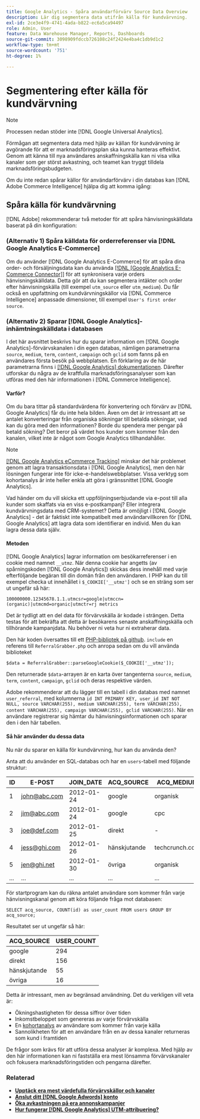```yaml
---
title: Google Analytics - Spåra användarförvärv Source Data Overview
description: Lär dig segmentera data utifrån källa för kundvärvning.
exl-id: 2ce3e4f9-4741-4ada-b822-ec6a5ca94497
role: Admin, User
feature: Data Warehouse Manager, Reports, Dashboards
source-git-commit: 3098909fdccb726108c24f2424e4ba4c1db9d1c2
workflow-type: tm+mt
source-wordcount: '751'
ht-degree: 1%

---
```


# Segmentering efter källa för kundvärvning

>[!NOTE]
>
>Processen nedan stöder inte [!DNL Google Universal Analytics].

Förmågan att segmentera data med hjälp av källan för kundvärvning är avgörande för att er marknadsföringsplan ska kunna hanteras effektivt. Genom att känna till nya användares anskaffningskälla kan ni visa vilka kanaler som ger störst avkastning, och teamet kan tryggt tilldela marknadsföringsbudgeten.

Om du inte redan spårar källor för användarförvärv i din databas kan [!DNL Adobe Commerce Intelligence] hjälpa dig att komma igång:

## Spåra källa för kundvärvning

[!DNL Adobe] rekommenderar två metoder för att spåra hänvisningskälldata baserat på din konfiguration:

### (Alternativ 1) Spåra källdata för orderreferenser via [!DNL Google Analytics E-Commerce]

Om du använder [!DNL Google Analytics E-Commerce] för att spåra dina order- och försäljningsdata kan du använda [[!DNL [Google Analytics E-Commerce Connector]]](../importing-data/integrations/google-ecommerce.md) för att synkronisera varje orders hänvisningskälldata. Detta gör att du kan segmentera intäkter och order efter hänvisningskälla (till exempel `utm_source` eller `utm_medium`). Du får också en uppfattning om kundvärvningskällor via [!DNL Commerce Intelligence] anpassade dimensioner, till exempel `User's first order source`.

### (Alternativ 2) Sparar [!DNL Google Analytics]-inhämtningskälldata i databasen

I det här avsnittet beskrivs hur du sparar information om [!DNL Google Analytics]-förvärvskanalen i din egen databas, nämligen parametrarna `source`, `medium`, `term`, `content`, `campaign` och `gclid` som fanns på en användares första besök på webbplatsen. En förklaring av de här parametrarna finns i [[!DNL Google Analytics] dokumentationen](https://support.google.com/analytics/answer/1191184?hl=en#zippy=%2Cin-this-article). Därefter utforskar du några av de kraftfulla marknadsföringsanalyser som kan utföras med den här informationen i [!DNL Commerce Intelligence].

#### Varför?

Om du bara tittar på standardvärdena för konvertering och förvärv av [!DNL Google Analytics] får du inte hela bilden. Även om det är intressant att se antalet konverteringar från organiska sökningar till betalda sökningar, vad kan du göra med den informationen? Borde du spendera mer pengar på betald sökning? Det beror på värdet hos kunder som kommer från den kanalen, vilket inte är något som Google Analytics tillhandahåller.

>[!NOTE]
>
>[[!DNL Google Analytics eCommerce Tracking]](https://developers.google.com/analytics/devguides/collection/gajs/gaTrackingEcommerce) minskar det här problemet genom att lagra transaktionsdata i [!DNL Google Analytics], men den här lösningen fungerar inte för icke-e-handelswebbplatser. Vissa verktyg som kohortanalys är inte heller enkla att göra i gränssnittet [!DNL Google Analytics].

Vad händer om du vill skicka ett uppföljningserbjudande via e-post till alla kunder som skaffats via en viss e-postkampanj? Eller integrera kundvärvningsdata med CRM-systemet? Detta är omöjligt i [!DNL Google Analytics] - det är faktiskt inte kompatibelt med användarvillkoren för [!DNL Google Analytics] att lagra data som identifierar en individ. Men du kan lagra dessa data själv.

#### Metoden

[!DNL Google Analytics] lagrar information om besökarreferenser i en cookie med namnet `__utmz`. När denna cookie har angetts (av spårningskoden [!DNL Google Analytics]) skickas dess innehåll med varje efterföljande begäran till din domän från den användaren. I PHP kan du till exempel checka ut innehållet i `$_COOKIE['__utmz']` och se en sträng som ser ut ungefär så här:

`100000000.12345678.1.1.utmcsr=google|utmccn=(organic)|utmcmd=organic|utmctr=rj metrics`

Det är tydligt att en del data för förvärvskälla är kodade i strängen. Detta testas för att bekräfta att detta är besökarens senaste anskaffningskälla och tillhörande kampanjdata. Nu behöver ni veta hur ni extraherar data.

Den här koden översattes till ett [PHP-bibliotek på github](https://github.com/RJMetrics/referral-grabber-php). `include` en referens till `ReferralGrabber.php` och anropa sedan om du vill använda biblioteket

`$data = ReferralGrabber::parseGoogleCookie($_COOKIE['__utmz']);`

Den returnerade `$data`-arrayen är en karta över tangenterna `source`, `medium`, `term`, `content`, `campaign`, `gclid` och deras respektive värden.

Adobe rekommenderar att du lägger till en tabell i din databas med namnet `user_referral`, med kolumnerna `id INT PRIMARY KEY, user_id INT NOT NULL, source VARCHAR(255), medium VARCHAR(255), term VARCHAR(255), content VARCHAR(255), campaign VARCHAR(255), gclid VARCHAR(255)`. När en användare registrerar sig hämtar du hänvisningsinformationen och sparar den i den här tabellen.

#### Så här använder du dessa data

Nu när du sparar en källa för kundvärvning, hur kan du använda den?

Anta att du använder en SQL-databas och har en `users`-tabell med följande struktur:

| ID | E-POST | JOIN_DATE | ACQ_SOURCE | ACQ_MEDIUM |
|--- |--- |--- |--- |--- |
| 1 | john@abc.com | 2012-01-24 | google | organisk |
| 2 | jim@abc.com | 2012-01-24 | google | cpc |
| 3 | joe@def.com | 2012-01-25 | direkt | - |
| 4 | jess@ghi.com | 2012-01-26 | hänskjutande | techcrunch.com |
| 5 | jen@ghi.net | 2012-01-30 | övriga | organisk |
| ... | ... | ... | ... | ... |

För startprogram kan du räkna antalet användare som kommer från varje hänvisningskanal genom att köra följande fråga mot databasen:

`SELECT acq_source, COUNT(id) as user_count FROM users GROUP BY acq_source;`

Resultatet ser ut ungefär så här:

| ACQ_SOURCE | USER_COUNT |
|--- |--- |
| google | 294 |
| direkt | 156 |
| hänskjutande | 55 |
| övriga | 16 |

Detta är intressant, men av begränsad användning. Det du verkligen vill veta är:

* Ökningshastigheten för dessa siffror över tiden
* Inkomstbeloppet som genereras av varje förvärvskälla
* En [kohortanalys](https://en.wikipedia.org/wiki/Cohort_analysis) av användare som kommer från varje källa
* Sannolikheten för att en användare från en av dessa kanaler returneras som kund i framtiden

De frågor som krävs för att utföra dessa analyser är komplexa. Med hjälp av den här informationen kan ni fastställa era mest lönsamma förvärvskanaler och fokusera marknadsföringstiden och pengarna därefter.

### Relaterad

* **[Upptäck era mest värdefulla förvärvskällor och kanaler](../analysis/most-value-source-channel.md)**
* **[Anslut ditt [!DNL Google Adwords] konto](../importing-data/integrations/google-adwords.md)**
* **[Öka avkastningen på era annonskampanjer](../analysis/roi-ad-camp.md)**
* **[Hur fungerar  [!DNL Google Analytics] UTM-attribuering?](../analysis/utm-attributes.md)**
